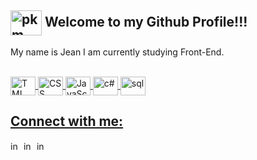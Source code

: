 ## <img align="center" alt="pkm" height="40" width="50" src="https://img.icons8.com/?size=100&id=6seePcDi6Lga&format=png&color=000000"> Welcome to my Github Profile!!! 
My name is Jean I am currently studying Front-End.

<div align="center">
  <a href="https://github.com/jeanmoreiraa">
</div>
  <div style="display: inline_block"><br>
<img align="center" alt="TML" height="30" width="40" src="https://cdn.jsdelivr.net/gh/devicons/devicon@latest/icons/html5/html5-plain-wordmark.svg">
<img align="center" alt="CSS" height="30" width="40" src="https://cdn.jsdelivr.net/gh/devicons/devicon@latest/icons/css3/css3-plain-wordmark.svg">
<img align="center" alt="JavaScript" height="30" width="40" src="https://cdn.jsdelivr.net/gh/devicons/devicon@latest/icons/javascript/javascript-original.svg">
<img align="center" alt="c#" height="30" width="40" src="https://cdn.jsdelivr.net/gh/devicons/devicon@latest/icons/csharp/csharp-line.svg">
<img align="center" alt="sql" height="30" width="40" src="https://cdn.jsdelivr.net/gh/devicons/devicon@latest/icons/azuresqldatabase/azuresqldatabase-original.svg">

</div>
  
   ## Connect with me:
  
  <div>
  <a href="https://www.instagram.com/jeanmoreiraa/" rel="nofollow"><img align="center" alt="inst" height="17" width="17" src="https://img.icons8.com/?size=100&id=43625&format=png&color=000000"></a>
  <a href="https://www.linkedin.com/in/jeanmoreiraa" rel="nofollow"><img align="center" alt="inst" height="17" width="17" src="https://img.icons8.com/?size=100&id=Psukg8I4phax&format=png&color=000000"></a></a> 
  <a href="mailto:jeancm110@gmail.com"><img align="center" alt="inst" height="17" width="17" src="https://img.icons8.com/?size=100&id=80728&format=png&color=000000"></a></a></a> 
  </div>

